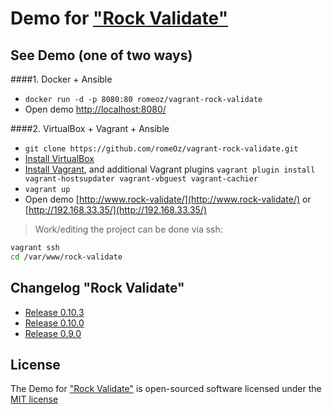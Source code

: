 Demo for ["Rock Validate"](https://github.com/romeOz/rock-validate)
====================

See Demo (one of two ways)
-------------------

####1. Docker + Ansible

 * `docker run -d -p 8080:80 romeoz/vagrant-rock-validate`
 * Open demo [http://localhost:8080/](http://localhost:8080/)
 
####2. VirtualBox + Vagrant + Ansible

 * `git clone https://github.com/romeOz/vagrant-rock-validate.git`
 * [Install VirtualBox](https://www.virtualbox.org/wiki/Downloads)
 * [Install Vagrant](https://www.vagrantup.com/downloads), and additional Vagrant plugins `vagrant plugin install vagrant-hostsupdater vagrant-vbguest vagrant-cachier`
 * `vagrant up`
 * Open demo [http://www.rock-validate/](http://www.rock-validate/) or [http://192.168.33.35/](http://192.168.33.35/)

> Work/editing the project can be done via ssh:

```bash
vagrant ssh
cd /var/www/rock-validate
```

Changelog "Rock Validate"
-------------------
 * [Release 0.10.3](https://github.com/romeOz/rock-validate/releases/tag/0.10.3)
 * [Release 0.10.0](https://github.com/romeOz/rock-validate/releases/tag/0.10.0)
 * [Release 0.9.0](https://github.com/romeOz/rock-validate/releases/tag/0.9.0)
 
License
-------------------

The Demo for ["Rock Validate"](https://github.com/romeOz/rock-validate) is open-sourced software licensed under the [MIT license](http://opensource.org/licenses/MIT)